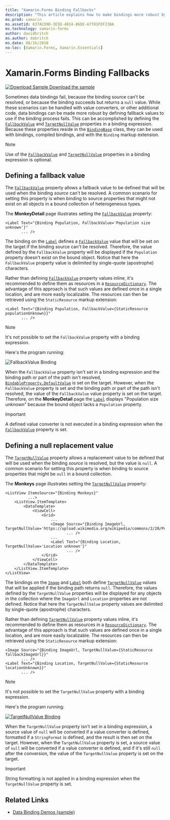 ```yaml
---
title: "Xamarin.Forms Binding Fallbacks"
description: "This article explains how to make bindings more robust by defining fallback values that will be used if binding fails."
ms.prod: xamarin
ms.assetid: 637ACD9D-3E5D-4014-86DE-A77D1FEF238A
ms.technology: xamarin-forms
author: davidbritch
ms.author: dabritch
ms.date: 08/16/2018
no-loc: [Xamarin.Forms, Xamarin.Essentials]
---
```


# Xamarin.Forms Binding Fallbacks

[![Download Sample](~/media/shared/download.png) Download the sample](https://docs.microsoft.com/samples/xamarin/xamarin-forms-samples/databindingdemos)

Sometimes data bindings fail, because the binding source can't be resolved, or because the binding succeeds but returns a `null` value. While these scenarios can be handled with value converters, or other additional code, data bindings can be made more robust by defining fallback values to use if the binding process fails. This can be accomplished by defining the [`FallbackValue`](xref:Xamarin.Forms.BindingBase.FallbackValue) and [`TargetNullValue`](xref:Xamarin.Forms.BindingBase.TargetNullValue) properties in a binding expression. Because these properties reside in the [`BindingBase`](xref:Xamarin.Forms.BindingBase) class, they can be used with bindings, compiled bindings, and with the `Binding` markup extension.

> [!NOTE]
> Use of the [`FallbackValue`](xref:Xamarin.Forms.BindingBase.FallbackValue) and [`TargetNullValue`](xref:Xamarin.Forms.BindingBase.TargetNullValue) properties in a binding expression is optional.

## Defining a fallback value

The [`FallbackValue`](xref:Xamarin.Forms.BindingBase.FallbackValue) property allows a fallback value to be defined that will be used when the binding *source* can't be resolved. A common scenario for setting this property is when binding to source properties that might not exist on all objects in a bound collection of heterogeneous types.

The **MonkeyDetail** page illustrates setting the [`FallbackValue`](xref:Xamarin.Forms.BindingBase.FallbackValue) property:

```xaml
<Label Text="{Binding Population, FallbackValue='Population size unknown'}"
       ... />   
```

The binding on the [`Label`](xref:Xamarin.Forms.Label) defines a [`FallbackValue`](xref:Xamarin.Forms.BindingBase.FallbackValue) value that will be set on the target if the binding source can't be resolved. Therefore, the value defined by the `FallbackValue` property will be displayed if the `Population` property doesn't exist on the bound object. Notice that here the `FallbackValue` property value is delimited by single-quote (apostrophe) characters.

Rather than defining [`FallbackValue`](xref:Xamarin.Forms.BindingBase.FallbackValue) property values inline, it's recommended to define them as resources in a [`ResourceDictionary`](xref:Xamarin.Forms.ResourceDictionary). The advantage of this approach is that such values are defined once in a single location, and are more easily localizable. The resources can then be retrieved using the `StaticResource` markup extension:

```xaml
<Label Text="{Binding Population, FallbackValue={StaticResource populationUnknown}}"
       ... />  
```

> [!NOTE]
> It's not possible to set the `FallbackValue` property with a binding expression.

Here's the program running:

![FallbackValue Binding](binding-fallbacks-images/bindingunavailable-detail-cropped.png "FallbackValue Binding")

When the `FallbackValue` property isn't set in a binding expression and the binding path or part of the path isn't resolved, [`BindableProperty.DefaultValue`](xref:Xamarin.Forms.BindableProperty.DefaultValue) is set on the target. However, when the `FallbackValue` property is set and the binding path or part of the path isn't resolved, the value of the `FallbackValue` value property is set on the target. Therefore, on the **MonkeyDetail** page the [`Label`](xref:Xamarin.Forms.Label) displays "Population size unknown" because the bound object lacks a `Population` property.

> [!IMPORTANT]
> A defined value converter is not executed in a binding expression when the [`FallbackValue`](xref:Xamarin.Forms.BindingBase.FallbackValue) property is set.

## Defining a null replacement value

The [`TargetNullValue`](xref:Xamarin.Forms.BindingBase.TargetNullValue) property allows a replacement value to be defined that will be used when the binding *source* is resolved, but the value is `null`. A common scenario for setting this property is when binding to source properties that might be `null` in a bound collection.

The **Monkeys** page illustrates setting the [`TargetNullValue`](xref:Xamarin.Forms.BindingBase.TargetNullValue) property:

```xaml
<ListView ItemsSource="{Binding Monkeys}"
          ...>
    <ListView.ItemTemplate>
        <DataTemplate>
            <ViewCell>
                <Grid>
                    ...
                    <Image Source="{Binding ImageUrl, TargetNullValue='https://upload.wikimedia.org/wikipedia/commons/2/20/Point_d_interrogation.jpg'}"
                           ... />
                    ...
                    <Label Text="{Binding Location, TargetNullValue='Location unknown'}"
                           ... />
                </Grid>
            </ViewCell>
        </DataTemplate>
    </ListView.ItemTemplate>
</ListView>
```

The bindings on the [`Image`](xref:Xamarin.Forms.Image) and [`Label`](xref:Xamarin.Forms.Label) both define [`TargetNullValue`](xref:Xamarin.Forms.BindingBase.TargetNullValue) values that will be applied if the binding path returns `null`. Therefore, the values defined by the `TargetNullValue` properties will be displayed for any objects in the collection where the `ImageUrl` and `Location` properties are not defined. Notice that here the `TargetNullValue` property values are delimited by single-quote (apostrophe) characters.

Rather than defining [`TargetNullValue`](xref:Xamarin.Forms.BindingBase.TargetNullValue) property values inline, it's recommended to define them as resources in a [`ResourceDictionary`](xref:Xamarin.Forms.ResourceDictionary). The advantage of this approach is that such values are defined once in a single location, and are more easily localizable. The resources can then be retrieved using the `StaticResource` markup extension:

```xaml
<Image Source="{Binding ImageUrl, TargetNullValue={StaticResource fallbackImageUrl}}"
       ... />
<Label Text="{Binding Location, TargetNullValue={StaticResource locationUnknown}}"
       ... />
```

> [!NOTE]
> It's not possible to set the `TargetNullValue` property with a binding expression.

Here's the program running:

[![TargetNullValue Binding](binding-fallbacks-images/bindingunavailable-small.png "TargetNullValue Binding")](binding-fallbacks-images/bindingunavailable-large.png#lightbox "TargetNullValue Binding")

When the `TargetNullValue` property isn't set in a binding expression, a source value of `null` will be converted if a value converter is defined, formatted if a `StringFormat` is defined, and the result is then set on the target. However, when the `TargetNullValue` property is set, a source value of `null` will be converted if a value converter is defined, and if it's still `null` after the conversion, the value of the `TargetNullValue` property is set on the target.

> [!IMPORTANT]
> String formatting is not applied in a binding expression when the `TargetNullValue` property is set.

## Related Links

- [Data Binding Demos (sample)](https://docs.microsoft.com/samples/xamarin/xamarin-forms-samples/databindingdemos)

